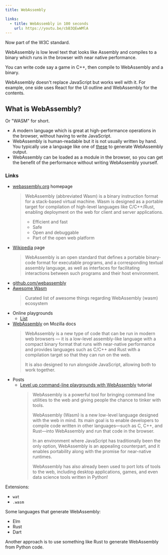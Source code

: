 ```yaml
---
title: WebAssembly 

links:
  - title: WebAssembly in 100 seconds
    url: https://youtu.be/cbB3QEwWMlA
---
```


Now part of the W3C standard.

WebAssembly is low level text that looks like Assembly and compiles to a binary which runs in the browser with near native performance.

You can write code say a game in C++, then compile to WebAssembly and a binary. 

WebAssembly doesn't replace JavaScript but works well with it. For example, one side uses React for the UI outline and WebAssembly for the contents.



## What is WebAssembly?

Or "WASM" for short.

- A modern language which is great at high-performance operations in the browser, without having to write JavaScript.
- WebAssembly is human-readable but it is not usually written by hand. You typically use a language like one of [these](#languages-that-generate-webassembly-output) to generate WebAssembly output.
- WebAssembly can be loaded as a module in the browser, so you can get the benefit of the performance without writing WebAssembly yourself.


### Links

* [webassembly.org](https://webassembly.org/) homepage
    > WebAssembly (abbreviated Wasm) is a binary instruction format for a stack-based virtual machine. Wasm is designed as a portable target for compilation of high-level languages like C/C++/Rust, enabling deployment on the web for client and server applications.
    >
    > - Efficient and fast
    > - Safe
    > - Open and debuggable
    > - Part of the open web platform
* [Wikipedia](https://en.wikipedia.org/wiki/WebAssembly) page
  > WebAssembly is an open standard that defines a portable binary-code format for executable programs, and a corresponding textual assembly language, as well as interfaces for facilitating interactions between such programs and their host environment.
* [github.com/webassembly](https://github.com/webassembly)
* [Awesome Wasm](https://awesomeopensource.com/project/mbasso/awesome-wasm)
	> Curated list of awesome things regarding WebAssembly (wasm) ecosystem
* Online playgrounds
	- [List](https://awesomeopensource.com/project/mbasso/awesome-wasm#online-playground)
* [WebAssembly](https://developer.mozilla.org/en-US/docs/WebAssembly) on Mozilla docs
	> WebAssembly is a new type of code that can be run in modern web browsers — it is a low-level assembly-like language with a compact binary format that runs with near-native performance and provides languages such as C/C++ and Rust with a compilation target so that they can run on the web.
	> 
	> It is also designed to run alongside JavaScript, allowing both to work together.
* Posts
	- [Level up command-line playgrounds with WebAssembly](https://opensource.com/article/19/4/command-line-playgrounds-webassembly) tutorial
		> WebAssembly is a powerful tool for bringing command line utilities to the web and giving people the chance to tinker with tools.
		> 
		> WebAssembly (Wasm) is a new low-level language designed with the web in mind. Its main goal is to enable developers to compile code written in other languages—such as C, C++, and Rust—into WebAssembly and run that code in the browser.
		>
		> In an environment where JavaScript has traditionally been the only option, WebAssembly is an appealing counterpart, and it enables portability along with the promise for near-native runtimes.
		>
		> WebAssembly has also already been used to port lots of tools to the web, including desktop applications, games, and even data science tools written in Python!

Extensions:

- `wat`
- `.wasm`


Some languages that generate WebAssembly:

- Elm
- Rust
- Dart

Another approach is to use something like Rust to generate WebAssembly from Python code.

 
